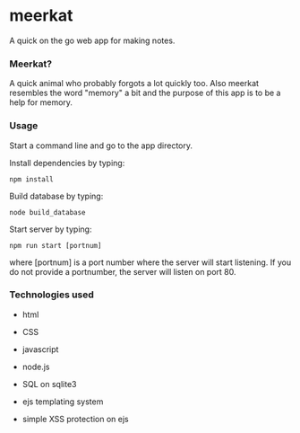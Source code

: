 # meerkat
A quick on the go web app for making notes.

### Meerkat?

A quick animal who probably forgots a lot quickly too. Also meerkat resembles the word "memory" a bit and the purpose of this app is to be a help for memory.

### Usage

Start a command line and go to the app directory.

Install dependencies by typing:

`npm install`

Build database by typing:

`node build_database`

Start server by typing:

`npm run start [portnum]`

where [portnum] is a port number where the server will start listening. If you do not provide a portnumber, the server will listen on port 80.

### Technologies used

* html
* CSS

* javascript
* node.js
* SQL on sqlite3
* ejs templating system

* simple XSS protection on ejs

